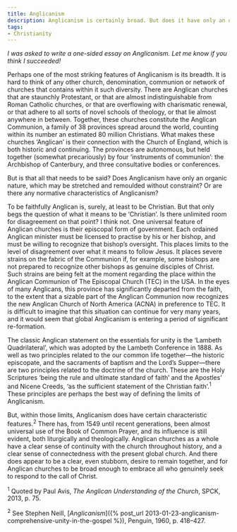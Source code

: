 ```yaml
---
title: Anglicanism
description: Anglicanism is certainly broad. But does it have only an organic nature, which may be stretched and remoulded without constraint? What are its limits?
tags:
- Christianity
---
```

_I was asked to write a one-sided essay on Anglicanism. Let me know if you think I succeeded!_

Perhaps one of the most striking features of Anglicanism is its breadth. It is hard to think of any other church, denomination, communion or network of churches that contains within it such diversity. There are Anglican churches that are staunchly Protestant, or that are almost indistinguishable from Roman Catholic churches, or that are overflowing with charismatic renewal, or that adhere to all sorts of novel schools of theology, or that lie almost anywhere in between. Together, these churches constitute the Anglican Communion, a family of 38 provinces spread around the world, counting within its number an estimated 80 million Christians. What makes these churches ‘Anglican’ is their connection with the Church of England, which is both historic and continuing. The provinces are autonomous, but held together (somewhat precariously) by four ‘instruments of communion’: the Archbishop of Canterbury, and three consultative bodies or conferences.

But is that all that needs to be said? Does Anglicanism have only an organic nature, which may be stretched and remoulded without constraint? Or are there any normative characteristics of Anglicanism?

To be faithfully Anglican is, surely, at least to be Christian. But that only begs the question of what it means to be ‘Christian’. Is there unlimited room for disagreement on that point? I think not. One universal feature of Anglican churches is their episcopal form of government. Each ordained Anglican minister must be licensed to practise by his or her bishop, and must be willing to recognize that bishop’s oversight. This places limits to the level of disagreement over what it means to follow Jesus. It places severe strains on the fabric of the Communion if, for example, some bishops are not prepared to recognize other bishops as genuine disciples of Christ. Such strains are being felt at the moment regarding the place within the Anglican Communion of The Episcopal Church (TEC) in the USA. In the eyes of many Anglicans, this province has significantly departed from the faith, to the extent that a sizable part of the Anglican Communion now recognizes the new Anglican Church of North America (ACNA) in preference to TEC. It is difficult to imagine that this situation can continue for very many years, and it would seem that global Anglicanism is entering a period of significant re-formation.

The classic Anglican statement on the essentials for unity is the ‘Lambeth Quadrilateral’, which was adopted by the Lambeth Conference in 1888. As well as two principles related to the our common life together—the historic episcopate, and the sacraments of baptism and the Lord’s Supper—there are two principles related to the doctrine of the church. These are the Holy Scriptures ‘being the rule and ultimate standard of faith’ and the Apostles’ and Nicene Creeds, ‘as the sufficient statement of the Christian faith’.<sup>1</sup> These principles are perhaps the best way of defining the limits of Anglicanism.

But, within those limits, Anglicanism does have certain characteristic features.<sup>2</sup> There has, from 1549 until recent generations, been almost universal use of the Book of Common Prayer, and its influence is still evident, both liturgically and theologically. Anglican churches as a whole have a clear sense of continuity with the church throughout history, and a clear sense of connectedness with the present global church. And there does appear to be a clear, even stubborn, desire to remain together, and for Anglican churches to be broad enough to embrace all who genuinely seek to respond to the call of Christ.

<sup>1</sup> Quoted by Paul Avis, _The Anglican Understanding of the Church_, SPCK, 2013, p. 75.

<sup>2</sup> See Stephen Neill, [_Anglicanism_]({% post_url 2013-01-23-anglicanism-comprehensive-unity-in-the-gospel %}), Penguin, 1960, p. 418–427.
